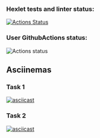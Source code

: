 ### Hexlet tests and linter status:
[![Actions Status](https://github.com/razamanaza/frontend-testing-react-project-lvl2/workflows/hexlet-check/badge.svg)](https://github.com/razamanaza/frontend-testing-react-project-lvl2/actions)

### User GithubActions status:
![Actions status](https://github.com/razamanaza/frontend-testing-react-project-lvl2/actions/workflows/user-check.yml/badge.svg)

## Asciinemas

### Task 1

[![asciicast](https://asciinema.org/a/VCAHBI0stAQwZWAi8enPG39KO.png)](https://asciinema.org/a/VCAHBI0stAQwZWAi8enPG39KO)

### Task 2

[![asciicast](https://asciinema.org/a/jA3i1Cvo2zZvkNiczeu6WOVi2.png)](https://asciinema.org/a/jA3i1Cvo2zZvkNiczeu6WOVi2)